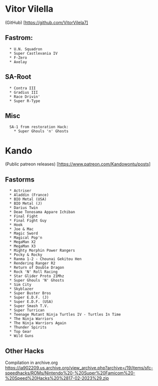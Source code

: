 # Vitor Vilella
(GitHub) [https://github.com/VitorVilela7]
## Fastrom:
      * U.N. Squadron
      * Super Castlevania IV
      * F-Zero
      * Axelay
    
## SA-Root
      * Contra III
      * Gradius III
      * Race Drivin'
      * Super R-Type

## Misc
      SA-1 from restoration Hack:
        * Super Ghouls 'n' Ghosts

        
# Kando 
(Public patreon releases) [https://www.patreon.com/Kandowontu/posts]

## Fastorms
      * Actriser
      * Aladdin (France)
      * BIO Metal (USA)
      * BIO Metal (J)
      * Darius Twin
      * Deae Tonosama Appare Ichiban
      * Final Fight
      * Final Fight Guy
      * Hook
      * Joe & Mac
      * Magic Sword
      * Magical Pop'n
      * MegaMan X2
      * MegaMan X3
      * Mighty Morphin Power Rangers
      * Pocky & Rocky
      * Ranma 1-2 - Chounai Gekitou Hen
      * Rendering Ranger R2
      * Return of Double Dragon
      * Rock 'N' Roll Racing
      * Star Glider Proto 21Mhz
      * Super Ghouls 'N' Ghosts
      * Sim City
      * Skyblazer
      * Super Buster Bros
      * Super E.D.F. (J)
      * Super E.D.F. (USA)
      * Super Smash T.V.
      * Super Turrican
      * Teenage Mutant Ninja Turtles IV - Turtles In Time
      * The Ninja Warriors
      * The Ninja Warriors Again
      * Thunder Spirits
      * Top Gear
      * Wild Guns
  
## Other Hacks


Compilation in archive.org
https://ia902209.us.archive.org/view_archive.php?archive=/19/items/sfc-speedhacks/ROMs/Nintendo%20-%20Super%20Famicom%20-%20Speed%20Hacks%20%2817-02-2023%29.zip

